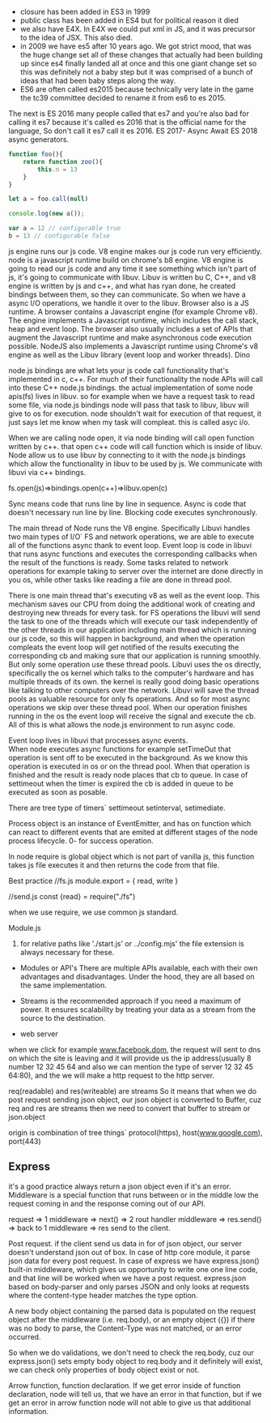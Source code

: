 - closure has been added in ES3 in 1999
- public class has been added in ES4 but for political reason it died
- we also have E4X. In E4X we could put xml in JS, and it was precursor to the idea of JSX. This also died.
- in 2009 we have es5 after 10 years ago. We got strict mood, 
that was the huge change set all of these changes that actually had been building up since es4 finally landed all at once and this one giant change set so this was definitely not a baby step but it was comprised of a bunch of ideas that had been baby steps along the way.
- ES6 are often called es2015 because technically very late in the game the tc39 committee decided to rename it from es6 to es 2015.

The next is ES 2016 many people called that es7 and you're also bad for calling it
es7 because it's called es 2016 that is the official name for the language, So don't call it es7 call it es 2016.
ES 2017- Async Await
ES 2018 async generators.
```js 
function foo(){
    return function zoo(){
        this.n = 13
    }
}

let a = foo.call(null)

console.log(new a());
```

```js
var a = 12 // configurable true
b = 13 // configurable false
```
js engine runs our js code.
V8 engine makes our js code run very efficiently.
node is a javascript runtime build on chrome's b8 engine.
V8 engine is going to read our js code and any time it see something which isn't part of js, it's going to communicate with libuv.
Libuv is written bu C, C++, and v8 engine is written by js and c++, and what has ryan done, he created bindings between them, so they can communicate.
So when we have a async I/O operations, we handle it over to the libuv.
Browser also is a JS runtime.
A browser contains a Javascript engine (for example Chrome v8). The engine implements a Javascript runtime, which includes the call stack, heap and event loop. The browser also usually includes a set of APIs that augment the Javascript runtime and make asynchronous code execution possible. NodeJS also implements a Javascript runtime using Chrome's v8 engine as well as the Libuv library (event loop and worker threads).
Dino

node.js bindings are what lets your js code call functionality that's implemented in c, c++.
For much of their functionality the node APIs will call into these C++ node.js bindings. 
the actual implementation of some node apis(fs) lives in libuv.
so for example when we have a request task to read some file, via node.js bindings node will pass that task to libuv, libuv will give to os for execution.
node shouldn't wait for execution of that request, it just says let me know when my task will compleat. this is called asyc i/o.

When we are calling node open, it via node binding will call open function written by c++.
that open c++ code will call function which is inside of libuv. Node allow us to use libuv by connecting to it with the node.js bindings which allow the functionality in libuv to be used by js.  We communicate with libuvi via c++ bindings. 

fs.open(js)=>bindings.open(c++)=>libuv.open(c)

Sync means code that runs line by line in sequence. Async is code that doesn't necessary run line by line. 
Blocking code executes synchronously.


The main thread of Node runs the V8 engine.
Specifically Libuvi handles two main types of I/O` FS and network operations, we are able to execute all of the functions async thank to event loop. Event loop is code in libuvi that runs async functions and executes the corresponding callbacks when the result of the functions is ready. 
Some tasks related to network operations for example taking to server over the internet are done directly in you os, while other tasks like reading a file are done in thread pool. 

There is one main thread that's executing v8 as well as the event loop. This mechanism saves our CPU from doing the additional work of creating and destroying new threads for every task. 
for FS operations the libuvi will send the task to one of the threads which will execute our task independently of the other threads in our application including main thread which is running our js code, so this will happen in background, and when the operation compleats the event loop will get notified of the results executing the corresponding cb and making sure that our application is running smoothly. 
But only some operation use these thread pools. Libuvi uses the os directly, specifically the os kernel which talks to the computer's hardware and has multiple threads of its own. the kernel is really good doing basic operations like talking to other computers over the network. 
Libuvi will save the thread pools as valuable resource for only fs operations. And so for most async operations we skip over these  thread pool. When our operation finishes running in the os the event loop will receive the signal and execute the cb.
All of this is what allows the node.js environment to run async code. 


Event loop lives in libuvi that processes async events.  
When node executes async functions for example setTimeOut that operation is sent off to be executed in the background. As we know this operation is executed in os or on the thread pool. When that operation is finished and the result is ready node places that cb to queue.
In case of settimeout when the timer is expired the cb is added in queue to be executed as soon as posable. 

There are tree type of timers` settimeout setinterval, setimediate.




Process object is an instance of EventEmitter, and has on function which can react to different events that are emited at  different stages of the node process lifecycle. 0- for success operation.

In node require is global object which is not part of vanilla js, this function takes js file executes it and then returns the code from that file.


Best practice
//fs.js
module.export = {
    read,
    write
}

//send.js
const {read} = require("./fs")

when we use require, we use common js standard.

Module.js

1. for relative paths like './start.js' or ../config.mjs' the file extension is always necessary for these.


- Modules or API's
There are multiple APIs available, each with their own advantages and disadvantages. Under the hood, they are all based on the same implementation. 
- Streams is the recommended approach if you need a maximum of power. It ensures scalability by treating your data as a stream from the source to the destination. 

- web server

when we click for example www.facebook.dom, the request will sent to dns on which the site is leaving and  it will provide us the ip address(usually 8 number 12 32 45 64 and also we can mention the type of server 12 32 45 64:80), and the we will make a http request to the http server. 

req(readable) and res(writeable) are streams
So it means that when we do post request sending json object, our json object is converted to Buffer, cuz req and res are streams then we need to convert that buffer to stream or json.object

origin is combination of tree things` protocol(https), host(www.google.com), port(443)

## Express

it's a good practice always return a json object even if it's an error.
Middleware is a special function that runs between or in the middle low the request coming in and the response coming out of our API.

request => 1 middleware => next() => 2 rout handler middleware => res.send() => back to 1 middleware => res send to the client.


Post request.
if the client send us data in for of json object, our server doesn't understand json out of box. In case of http core module, it parse json data for every post request.
In case of express we have express.json() built-in middleware, which gives us opportunity to write one one line code, and that line will be worked when we have a post request.
express.json based on body-parser and only parses JSON and only looks at requests where the content-type header matches the type option. 

A new body object containing the parsed data is populated on the request object after the middleware (i.e. req.body), or an empty object ({}) if there was no body to parse, the Content-Type was not matched, or an error occurred.

So when we do validations, we don't need to check the req.body, cuz our express.json() sets empty body object to req.body and it definitely will exist, we can check only properties of body object exist or not.

Arrow function, function declaration.
If we get error inside of function declaration, node will tell us, that we have an error in that function, but if we get an error in arrow function node will not able to give us that additional information.